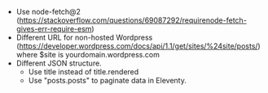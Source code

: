 * Use node-fetch@2 (https://stackoverflow.com/questions/69087292/requirenode-fetch-gives-err-require-esm)
* Different URL for non-hosted Wordpress (https://developer.wordpress.com/docs/api/1.1/get/sites/%24site/posts/) where $site is yourdomain.wordpress.com
* Different JSON structure. 
  - Use title instead of title.rendered
  - Use "posts.posts" to paginate data in Eleventy.